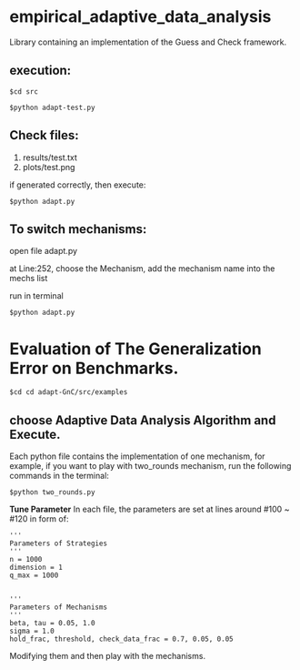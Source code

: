 # empirical_adaptive_data_analysis

Library containing an implementation of the Guess and Check framework.

## execution:
`$cd src`

`$python adapt-test.py`

## Check files: 
1. results/test.txt
2. plots/test.png

if generated correctly, then execute:

`$python adapt.py`

## To switch mechanisms:

open file adapt.py

at Line:252, choose the Mechanism, add the mechanism name into the mechs list

run in terminal

`$python adapt.py`

# Evaluation of The Generalization Error on Benchmarks.

`$cd cd adapt-GnC/src/examples`

## choose Adaptive Data Analysis Algorithm and Execute.

Each python file contains the implementation of one mechanism, for example, if you want to play with two_rounds mechanism, run the following commands in the terminal:

`$python two_rounds.py`

**Tune Parameter**
In each file, the parameters are set at lines around #100 ~ #120 in form of:
```
'''
Parameters of Strategies
'''
n = 1000
dimension = 1
q_max = 1000


'''
Parameters of Mechanisms
'''
beta, tau = 0.05, 1.0
sigma = 1.0
hold_frac, threshold, check_data_frac = 0.7, 0.05, 0.05
```
Modifying them and then play with the mechanisms.